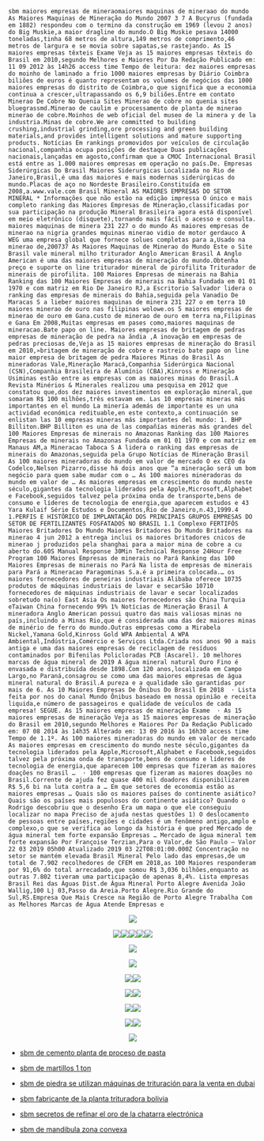 
```
sbm maiores empresas de mineraomaiores maquinas de mineraao do mundo As Maiores Maquinas de Mineração do Mundo 2007 3 7 A Bucyrus (fundada em 1882) respondeu com o termino da construção em 1969 (levou 2 anos) do Big Muskie,a maior dragline do mundo.O Big Muskie pesava 14000 toneladas,tinha 68 metros de altura,149 metros de comprimento,46 metros de largura e se movia sobre sapatas,se rastejando. As 15 maiores empresas têxteis Exame Veja as 15 maiores empresas têxteis do Brasil em 2010,segundo Melhores e Maiores Por Da Redação Publicado em: 11 09 2012 às 14h26 access time Tempo de leitura: dez maiores empresas do moinho de laminado a frio 1000 maiores empresas by Diário Coimbra biliões de euros é quanto representam os volumes de negócios das 1000 maiores empresas do distrito de Coimbra,o que significa que a economia continua a crescer,ultrapassando os 6,9 biliões.Entre em contato Minerao De Cobre No Quenia Sites Minerao de cobre no quenia sites bluegrassmd.Minerao de caulim e processamento de planta de minerao minerao de cobre.Moinhos de web oficial del museo de la minera y de la industria.Minas de cobre.We are committed to building crushing,industrial grinding,ore processing and green building materials,and provides intelligent solutions and mature supporting products. Notícias Em rankings promovidos por veículos de circulação nacional,companhia ocupa posições de destaque Duas publicações nacionais,lançadas em agosto,confirmam que a CMOC Internacional Brasil está entre as 1.000 maiores empresas em operação no país.De. Empresas Siderúrgicas Do Brasil Maiores Siderurgicas Localizada no Rio de Janeiro,Brasil,é uma das maiores e mais modernas siderúrgicas do mundo.Placas de aço no Nordeste Brasileiro.Constituída em 2008,a.www.vale.com Brasil Mineral AS MAIORES EMPRESAS DO SETOR MINERAL * Informações que não estão na edição impressa O único e mais completo ranking das Maiores Empresas de Mineração,classificadas por sua participação na produção Mineral Brasileira agora está disponível em meio eletrônico (disquete),tornando mais fácil o acesso e consulta. maiores maquinas de minera 231 227 o do mundo As maiores empresas de minerao na nigria grandes mquinas minerao vidio de motor gerdauco A WEG uma empresa global que fornece solues completas para a,Usado na minerao de,200737 As Maiores Maquinas de Minerao do Mundo Este o Site Brasil vale mineral milho triturador Anglo American Brasil A Anglo American é uma das maiores empresas de mineração do mundo.Obtenha preço e suporte on line triturador mineral de pirofilita Triturador de minerais de pirofilita. 100 Maiores Empresas de minerais na Bahia Ranking das 100 Maiores Empresas de minerais na Bahia Fundada em 01 01 1970 e com matriz em Rio De Janeiro RJ,a Escritorio Salvador lidera o ranking das empresas de minerais do Bahia,seguida pela Vanadio De Maracas S a lieber maiores maquinas de minera 231 227 o em terra 10 maiores minerao de ouro nas filipinas wolowe.os 5 maiores empresas de minerao de ouro em Gana.custo de minerao de ouro em terra na,Filipinas e Gana Em 2008,Muitas empresas em pases como,maiores maquinas de mineracao.Bate papo on line. Maiores empresas de britagem de pedras empresas de mineração de pedra na ãndia ,A inovação em empresas de pedras preciosas de,Veja as 15 maiores empresas de mineração do Brasil em 2010,»britagem de mineração de cobre e rastreio bate papo on line maior empresa de britagem de pedra Maiores Minas do Brasil As mineradoras Vale,Mineração Maracá,Companhia Siderúrgica Nacional (CSN),Companhia Brasileira de Alumínio (CBA),Kinross e Mineração Usiminas estão entre as empresas com as maiores minas do Brasil.A Revista Minérios & Minerales realizou uma pesquisa em 2012 que constatou que,dos dez maiores investimentos em exploração mineral,que somaram R$ 100 milhões,três estavam em. Las 10 empresas mineras más importantes en el mundo La minería además de importante es un una actividad económica redituable,en este contexto,a continuación se enlistan las 10 empresas mineras más importantes del mundo: 1. BHP Billiton.BHP Billiton es una de las compañías mineras más grandes del 100 Maiores Empresas de minerais no Amazonas Ranking das 100 Maiores Empresas de minerais no Amazonas Fundada em 01 01 1970 e com matriz em Manaus AM,a Mineracao Taboca S A lidera o ranking das empresas de minerais do Amazonas,seguida pela Grupo Notícias de Mineração Brasil As 100 maiores mineradoras do mundo em valor de mercado O ex CEO da Codelco,Nelson Pizarro,disse há dois anos que “a mineração será um bom negócio para quem sabe mudar com o … As 100 maiores mineradoras do mundo em valor de … As maiores empresas em crescimento do mundo neste século,gigantes da tecnologia liderados pela Apple,Microsoft,Alphabet e Facebook,seguidos talvez pela próxima onda de transporte,bens de consumo e líderes de tecnologia de energia,que aparecem estudos e 43 Yara Kulaif Série Estudos e Documentos,Rio de Janeiro,n.43,1999.4 1.PERFIS E HISTÓRICO DE IMPLANTAÇÃO DOS PRINCIPAIS GRUPOS EMPRESAS DO SETOR DE FERTILIZANTES FOSFATADOS NO BRASIL 1.1 Complexo FERTIFÓS Maiores Britadores Do Mundo Maiores Britadores Do Mundo Britadores na minerao 4 jun 2012 a entrega inclui os maiores britadores cnicos de minerao j produzidos pela shanghai para a maior mina de cobre a cu aberto do.60S Manual Response 30Min Technical Response 24Hour Free Program 100 Maiores Empresas de minerais no Pará Ranking das 100 Maiores Empresas de minerais no Pará Na lista de empresas de minerais para Pará a Mineracao Paragominas S.a.é a primeira colocada.… os maiores fornecedores de peneiras industriais Alibaba oferece 10735 produtos de máquinas industriais de lavar e secarSão 10710 fornecedores de máquinas industriais de lavar e secar localizados sobretudo na(o) East Asia Os maiores fornecedores são China Turquia eTaiwan China fornecendo 99% 1% Notícias de Mineração Brasil A mineradora Anglo American possui quatro das mais valiosas minas no país,incluindo a Minas Rio,que é considerada uma das dez maiores minas de minério de ferro do mundo.Outras empresas como a Mirabela Nickel,Yamana Gold,Kinross Gold WPA Ambiental A WPA Ambiental,Indústria,Comércio e Serviços Ltda.Criada nos anos 90 a mais antiga e uma das maiores empresas de reciclagem de resíduos contaminados por Bifenilas Policloradas PCB (Ascarel). 10 melhores marcas de água mineral de 2019 A água mineral natural Ouro Fino é envasada e distribuída desde 1898.Com 120 anos,localizada em Campo Largo,no Paraná,consagrou se como uma das maiores empresas de água mineral natural do Brasil.A pureza e a qualidade são garantidas por mais de 6. As 10 Maiores Empresas De Ônibus Do Brasil Em 2018  · Lista feita por nos do canal Mundo Ônibus baseado em nossa opinião e receita liquida,e número de passageiros e qualidade de veículos de cada empresa! SEGUE. As 15 maiores empresas de mineração Exame  · As 15 maiores empresas de mineração Veja as 15 maiores empresas de mineração do Brasil em 2010,segundo Melhores e Maiores Por Da Redação Publicado em: 07 08 2014 às 14h35 Alterado em: 13 09 2016 às 16h30 access time Tempo de 1.1º. As 100 maiores mineradoras do mundo em valor de mercado As maiores empresas em crescimento do mundo neste século,gigantes da tecnologia liderados pela Apple,Microsoft,Alphabet e Facebook,seguidos talvez pela próxima onda de transporte,bens de consumo e líderes de tecnologia de energia,que aparecem 100 empresas que fizeram as maiores doações no Brasil …  · 100 empresas que fizeram as maiores doações no Brasil.Corrente de ajuda fez quase 400 mil doadores disponibilizarem R$ 5,6 bi na luta contra a … Em que setores de economia estão as maiores empresas … Quais são os maiores países do continente asiático? Quais são os países mais populosos do continente asiático? Quando o Rodrigo descobriu que o desenho Era um mapa o que ele conseguiu localizar no mapa Preciso de ajuda nestas questões 1) O deslocamento de pessoas entre países,regiões e cidades é um fenômeno antigo,amplo e complexo,o que se verifica ao longo da história é que pred Mercado de água mineral tem forte expansão Empresas … Mercado de água mineral tem forte expansão Por Françoise Terzian,Para o Valor,de São Paulo — Valor 22 03 2019 05h00 Atualizado 2019 03 22T08:01:00.000Z Concentração no setor se mantém elevada Brasil Mineral Pelo lado das empresas,de um total de 7.902 recolhedores de CFEM em 2018,as 100 Maiores responderam por 91,6% do total arrecadado,que somou R$ 3,036 bilhões,enquanto as outras 7.802 tiveram uma participação de apenas 8,4%. Lista empresas Brasil Rei das Águas Dist.de Água Mineral Porto Alegre Avenida João Wallig,100 Lj 03,Passo da Areia.Porto Alegre.Rio Grande do Sul,RS.Empresa Que Mais Cresce na Região de Porto Alegre Trabalha Com as Melhores Marcas de Água Atende Empresas e 
```

<div align="center">

<a href="https://es-crusher.shibang-china.com/github&k=sbm+maiores+empresas+de+minerao"><img src="https://static.shibang-china.com/es/crusher/logo.jpg"></a>

<a href="https://es-crusher.shibang-china.com/github&k=sbm+maiores+empresas+de+minerao"><img src="https://static.shibang-china.com/es/crusher/index.jpg"></a><a href="https://es-crusher.shibang-china.com/material.htmlgithub&k=sbm+maiores+empresas+de+minerao"><img src="https://static.shibang-china.com/es/crusher/material.jpg"></a><a href="https://es-crusher.shibang-china.com/application.htmlgithub&k=sbm+maiores+empresas+de+minerao"><img src="https://static.shibang-china.com/es/crusher/application.jpg"></a><a href="https://es-crusher.shibang-china.com/aboutus.htmlgithub&k=sbm+maiores+empresas+de+minerao"><img src="https://static.shibang-china.com/es/crusher/aboutus.jpg"></a><a href="https://es-crusher.shibang-china.com/contact.htmlgithub&k=sbm+maiores+empresas+de+minerao"><img src="https://static.shibang-china.com/es/crusher/contact.jpg"></a>

<a href="https://es-crusher.shibang-china.com/github&k=sbm+maiores+empresas+de+minerao"><img src="https://static.shibang-china.com/es/crusher/banner.jpg"></a>

<a href="https://swt.shibang-china.com/github&k=sbm+maiores+empresas+de+minerao"><img src="https://static.shibang-china.com/es/crusher/text.jpg"></a>

<a href="https://swt.shibang-china.com/github&k=sbm+maiores+empresas+de+minerao"><img src="https://static.shibang-china.com/es/crusher/chat.jpg"></a><a href="https://es-crusher.shibang-china.com/contact.htmlgithub&k=sbm+maiores+empresas+de+minerao"><img src="https://static.shibang-china.com/es/crusher/message.jpg"></a>

<a href="https://es-crusher.shibang-china.com/products/pe.htmlgithub&k=sbm+maiores+empresas+de+minerao"><img src="https://static.shibang-china.com/es/crusher/pe.jpg"></a><a href="https://es-crusher.shibang-china.com/products/pf.htmlgithub&k=sbm+maiores+empresas+de+minerao"><img src="https://static.shibang-china.com/es/crusher/pf.jpg"></a>

<a href="https://es-crusher.shibang-china.com/products/hpt.htmlgithub&k=sbm+maiores+empresas+de+minerao"><img src="https://static.shibang-china.com/es/crusher/hpt.jpg"></a><a href="https://es-crusher.shibang-china.com/products/vsi.htmlgithub&k=sbm+maiores+empresas+de+minerao"><img src="https://static.shibang-china.com/es/crusher/vsi.jpg"></a>

<a href="https://es-crusher.shibang-china.com/products/klv.htmlgithub&k=sbm+maiores+empresas+de+minerao"><img src="https://static.shibang-china.com/es/crusher/klv.jpg"></a><a href="https://es-crusher.shibang-china.com/products/portable.htmlgithub&k=sbm+maiores+empresas+de+minerao"><img src="https://static.shibang-china.com/es/crusher/portable.jpg"></a>

<a href="https://swt.shibang-china.com/github&k=sbm+maiores+empresas+de+minerao"><img src="https://static.shibang-china.com/es/crusher/case.jpg"></a>

</div>


* [sbm de cemento planta de proceso de pasta](sbm%20de%20cemento%20planta%20de%20proceso%20de%20pasta.md)

* [sbm de martillos 1 ton](sbm%20de%20martillos%201%20ton.md)

* [sbm de piedra se utilizan máquinas de trituración para la venta en dubai](sbm%20de%20piedra%20se%20utilizan%20m%C3%A1quinas%20de%20trituraci%C3%B3n%20para%20la%20venta%20en%20dubai.md)

* [sbm fabricante de la planta trituradora bolivia](sbm%20fabricante%20de%20la%20planta%20trituradora%20bolivia.md)

* [sbm secretos de refinar el oro de la chatarra electrónica](sbm%20secretos%20de%20refinar%20el%20oro%20de%20la%20chatarra%20electr%C3%B3nica.md)

* [sbm de mandibula zona convexa](sbm%20de%20mandibula%20zona%20convexa.md)